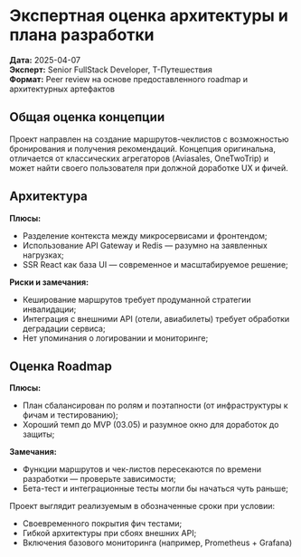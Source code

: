 # Экспертная оценка архитектуры и плана разработки

**Дата:** 2025-04-07  
**Эксперт:** Senior FullStack Developer, Т-Путешествия  
**Формат:** Peer review на основе предоставленного roadmap и архитектурных артефактов


## Общая оценка концепции
Проект направлен на создание маршрутов-чеклистов с возможностью бронирования и получения рекомендаций. Концепция оригинальна, отличается от классических агрегаторов (Aviasales, OneTwoTrip) и может найти своего пользователя при должной доработке UX и фичей.


## Архитектура

**Плюсы:**
- Разделение контекста между микросервисами и фронтендом;
- Использование API Gateway и Redis — разумно на заявленных нагрузках;
- SSR React как база UI — современное и масштабируемое решение;

**Риски и замечания:**
- Кеширование маршрутов требует продуманной стратегии инвалидации;
- Интеграция с внешними API (отели, авиабилеты) требует обработки деградации сервиса;
- Нет упоминания о логировании и мониторинге;


## Оценка Roadmap

**Плюсы:**
- План сбалансирован по ролям и поэтапности (от инфраструктуры к фичам и тестированию);
- Хороший темп до MVP (03.05) и разумное окно для доработок до защиты;

**Замечания:**
- Функции маршрутов и чек-листов пересекаются по времени разработки — проверьте зависимости;
- Бета-тест и интеграционные тесты могли бы начаться чуть раньше;


Проект выглядит реализуемым в обозначенные сроки при условии:
- Своевременного покрытия фич тестами;
- Гибкой архитектуры при сбоях внешних API;
- Включения базового мониторинга (например, Prometheus + Grafana)
